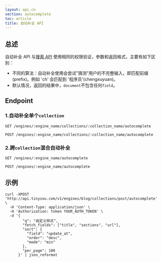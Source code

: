 ```yaml
---
layout: api.cn
section: autocomplete
toc: article
title: 自动补全 API
---
```


## 总述

自动补全 API 与[搜索 API][search-api] 使用相同的权限验证，参数和返回格式，主要有如下区别：

* 不同的算法：自动补全使用会尝试"猜测"用户的不完整输入，即匹配前缀(prefix)。例如 'ch' 会匹配到 '程序员'(chengxuyuan)。
* 默认情况，返回的结果中，`document`不包含任何`field`。


## Endpoint

### 1.自动补全单个`collection`

```
GET /engines/:engine_name/collections/:collection_name/autocomplete
```

```
POST /engines/:engine_name/collections/:collection_name/autocomplete
```

### 2.跨`collection`混合自动补全

```
GET /engines/:engine_name/autocomplete
```

```
POST /engines/:engine_name/autocomplete
```

## 示例

```
curl -XPOST 'http://api.tinysou.com/v1/engines/blog/collections/post/autocomplete' \
  -H 'Content-Type: application/json' \
  -H 'Authorization: token YOUR_AUTH_TOKEN' \
  -d '{
        "q": "自定义样式",
        "fetch_fields": ["title", "sections", "url"],
        "sort": {
          "field": "update_at",
          "order": "desc",
          "mode": "min"
        },
        "per_page": 100
      }' | json_reformat
```

[search-api]:/v1/searching.html
